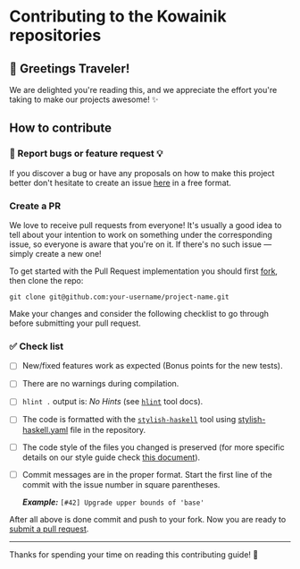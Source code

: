 # Contributing to the Kowainik repositories

## :wave: Greetings Traveler!

We are delighted you're reading this, and we appreciate the effort you're
taking to make our projects awesome! :sparkles:

## How to contribute

### :bug: Report bugs or feature request :bulb:

If you discover a bug or have any proposals on how to make this project better
don't hesitate to create an issue [here](../../issues/new) in a free format.

### Create a PR

We love to receive pull requests from everyone! It's usually a good idea
to tell about your intention to work on something under the corresponding
issue, so everyone is aware that you're on it. If there's no such issue — simply
create a new one!

To get started with the Pull Request implementation you should first
[fork](../../fork), then clone the repo:

    git clone git@github.com:your-username/project-name.git

Make your changes and consider the following checklist to go through
before submitting your pull request.

### :white_check_mark: Check list

- [ ] New/fixed features work as expected (Bonus points for the new tests).
- [ ] There are no warnings during compilation.
- [ ] `hlint .` output is: _No Hints_ (see [`hlint`][hlint] tool docs).
- [ ] The code is formatted with the [`stylish-haskell`][stylish-tool] tool
      using [stylish-haskell.yaml][stylish] file in the repository.
- [ ] The code style of the files you changed is preserved (for more specific
      details on our style guide check [this document][style-guide]).
- [ ] Commit messages are in the proper format.
      Start the first line of the commit with the issue number in square parentheses.

    **_Example:_** `[#42] Upgrade upper bounds of 'base'`

After all above is done commit and push to your fork.
Now you are ready to [submit a pull request](../../compare).


----------
Thanks for spending your time on reading this contributing guide! :sparkling_heart:

[stylish]: .stylish-haskell.yaml
[stylish-tool]: http://hackage.haskell.org/package/stylish-haskell
[hlint]: http://hackage.haskell.org/package/hlint
[style-guide]: https://github.com/kowainik/org/blob/master/style-guide.md#haskell-style-guide
